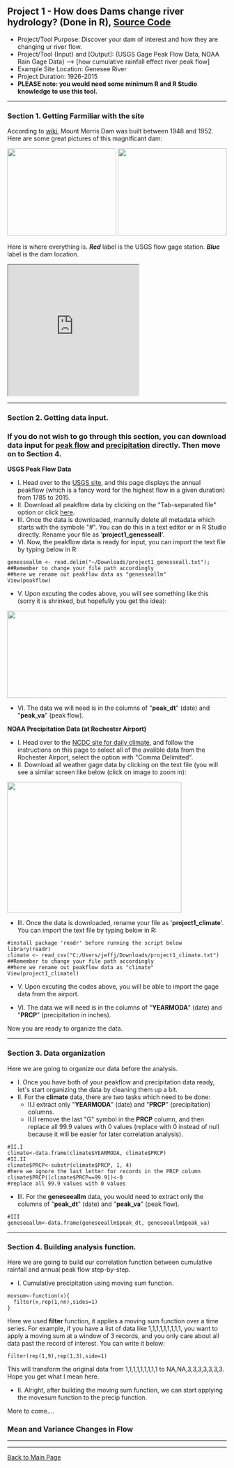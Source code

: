 ## Project 1 - How does Dams change river hydrology? (Done in R), [Source Code](https://gp86041.github.io/gepuprojects.github.io/project1_files/project1.R)


- Project/Tool Purpose: Discover your dam of interest and how they are changing ur river flow.
- Project/Tool {Input} and [Output]: {USGS Gage Peak Flow Data, NOAA Rain Gage Data} --> [how cumulative rainfall effect river peak flow]
- Example Site Location: Genesee River
- Project Duration: 1926-2015
- **PLEASE note: you would need some minimum R and R Studio knowledge to use this tool.**

---

### Section 1. Getting Farmiliar with the site

According to [wiki](https://en.wikipedia.org/wiki/Mount_Morris_Dam), Mount Morris Dam was built between 1948 and 1952. Here are some great pictures of this magnificant dam:


<img src="https://gp86041.github.io/gepuprojects.github.io/project1_files/Mount_Morris_Dam_pic1.jpg" height="200" width="250">
<img src="https://gp86041.github.io/gepuprojects.github.io/project1_files/mt-morris-dam-crossing_pic2.jpg" height="200" width="250">

Here is where everything is. **_Red_** label is the USGS flow gage station. **_Blue_** label is the dam location.

<iframe src="https://www.google.com/maps/d/u/0/embed?mid=1V3AqSlnYUAsSHSV4Pq100ZS-TYQ" width="300" height="300"></iframe>

---

### Section 2. Getting data input. ###
### If you do not wish to go through this section, you can download data input for [peak flow](https://gp86041.github.io/gepuprojects.github.io/project1_files/project1_genesseall.csv) and [precipitation](https://gp86041.github.io/gepuprojects.github.io/project1_files/project1_climate.csv) directly. Then move on to Section 4. ###

**USGS Peak Flow Data**

- I. Head over to the [USGS site](https://nwis.waterdata.usgs.gov/ny/nwis/peak/?site_no=04231600&agency_cd=USGS), and this page displays the annual peakflow (which is a fancy word for the highest flow in a given duration) from 1785 to 2015. 
- II. Download all peakflow data by clicking on the "Tab-separated file" option or click [here](https://nwis.waterdata.usgs.gov/ny/nwis/peak?site_no=04231600&agency_cd=USGS&format=rdb).
- III. Once the data is downloaded, mannully delete all metadata which starts with the symbole "#". You can do this in a text editor or in R Studio directly. Rename your file as '**project1_genesseall**'.
- VI. Now, the peakflow data is ready for input, you can import the text file by typing below in R:

```{.r}
genesseallm <- read.delim("~/Downloads/project1_genesseall.txt"); ##Remember to change your file path accordingly
##here we rename out peakflow data as "genesseallm"
View(peakflow)
```

- V. Upon excuting the codes above, you will see something like this (sorry it is shrinked, but hopefully you get the idea):
<img src="https://gp86041.github.io/gepuprojects.github.io/project1_files/peakflow_input.png" height="200" width="1300">

- VI. The data we will need is in the columns of "**peak_dt**" (date) and "**peak_va**" (peak flow).

**NOAA Precipitation Data (at Rochester Airport)**

- I. Head over to the [NCDC site for daily climate](https://www7.ncdc.noaa.gov/CDO/cdodateoutmod.cmd?p_ndatasetid=10&p_cqueryby=ENTIRE&datasetabbv=GSOD&p_asubqueryitems=99999914768&p_asubqueryitems=72529014768), and follow the instructions on this page to select all of the avalible data from the Rochester Airport, select the option with "Comma Delimited". 
- II. Download all weather gage data by clicking on the text file (you will see a similar screen like below (click on image to zoom in):

<img src="https://gp86041.github.io/gepuprojects.github.io/project1_files/location.jpg" height="300" width="400">

- III. Once the data is downloaded,  rename your file as '**project1_climate**'. You can import the text file by typing below in R:

```{.r}
#install package 'readr' before running the script below
library(readr)
climate <- read_csv("C:/Users/jeffj/Downloads/project1_climate.txt") ##Remember to change your file path accordingly
##here we rename out peakflow data as "climate"
View(project1_climatel)
```
- V. Upon excuting the codes above, you will be able to import the gage data from the airport.

- VI. The data we will need is in the columns of "**YEARMODA**" (date) and "**PRCP**" (precipitation in inches).

Now you are ready to organize the data.

---

### Section 3. Data organization

Here we are going to organize our data before the analysis.

- I. Once you have both of your peakflow and precipitation data ready, let's start organizing the data by cleaning them up a bit. 
- II. For the **climate** data, there are two tasks which need to be done:
	- II.I extract only "**YEARMODA**" (date) and "**PRCP**" (precipitation) columns.
	- II.II remove the last "G" symbol in the **PRCP** column, and then replace all 99.9 values with 0 values (replace with 0 instead of null because it will be easier for later correlation analysis).
```{.r}
#II.I
climate<-data.frame(climate$YEARMODA, climate$PRCP)
#II.II
climate$PRCP<-substr(climate$PRCP, 1, 4) 
#here we ignore the last letter for records in the PRCP column
climate$PRCP([climate$PRCP==99.9])<-0
#replace all 99.9 values with 0 values
```

- III. For the **geneseeallm** data, you would need to extract only the columns of "**peak_dt**" (date) and "**peak_va**" (peak flow).

```{.r}
#III
geneseeallm<-data.frame(geneseeallm$peak_dt, geneseeallm$peak_va)
```
---
### Section 4. Building analysis function.

Here we are going to build our correlation function between cumulative rainfall and annual peak flow step-by-step.

- I. Cumulative precipitation using moving sum function.

```{.r}
movsum<-function(x){
  filter(x,rep(1,nn),sides=1)
}
```

Here we used **filter** function, it applies a moving sum function over a time series. For example, if you have a list of data like 1,1,1,1,1,1,1,1,1, you want to apply a moving sum at a window of 3 records, and you only care about all data past the record of interest. You can write it below:

```{.r}
filter(rep(1,9),rep(1,3),side=1)
```

This will transform the original data from 1,1,1,1,1,1,1,1,1 to NA,NA,3,3,3,3,3,3,3. Hope you get what I mean here.

- II. Alright, after building the moving sum function, we can start applying the movesum function to the precip function.



More to come....

### Mean and Variance Changes in Flow

---
---
[Back to Main Page](https://gp86041.github.io/gepuprojects.github.io/)
